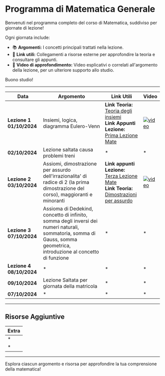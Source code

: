 # Programma di Matematica Generale

Benvenuti nel programma completo del corso di Matematica, suddiviso per giornate di lezione!

Ogni giornata include:

- 📚 **Argomenti:** I concetti principali trattati nella lezione.
- 🔗 **Link utili:** Collegamenti a risorse esterne per approfondire la teoria e consultare gli appunti.
- 🎥 **Video di approfondimento:** Video esplicativi o correlati all'argomento della lezione, per un ulteriore supporto allo studio.

Buono studio!

---

| **Data**       | **Argomento**                                                          | **Link Utili**                                                                                          | **Video**                                  |
|----------------|------------------------------------------------------------------------|---------------------------------------------------------------------------------------------------------|--------------------------------------------|
| **Lezione 1 01/10/2024** | Insiemi, logica, diagramma Eulero-Venn                                 |**Link Teoria:<br>** [Teoria degli insiemi](https://sapere.virgilio.it/scuola/medie/matematica-algebra/la-teoria-degli-insiemi/introduzione-concetto) <br> **Link Appunti Lezione:<br>** [Prima Lezione Mate](https://github.com/dabi-rac/University/tree/main/1%C2%B0%20Semestre/Mathematics/Prima%20Lezione_First%20Lesson%201.10.2024) | [![video](https://img.youtube.com/vi/TpVk7PNFJOU/0.jpg)](https://youtu.be/TpVk7PNFJOU?si=8GX11mcGce5nBmpp) |
| **02/10/2024** | Lezione saltata causa problemi treni                                   | *                                                                                                       | *                                          |
| **Lezione 2 03/10/2024** | Assiomi, dimostrazione per assurdo dell'irrazionalita' di radice di 2 (la prima dimostrazione del corso), maggioranti e minoranti | **Link appunti Lezione:<br>** [Terza Lezione Mate](https://github.com/dabi-rac/University/blob/main/1%C2%B0%20Semestre/Mathematics/Seconda%20Lezione%203.10.2024/Seconda%20Lezione%20Mate%203.10.2024.pdf) <br> **Link Teoria:<br>** [Dimostrazioni per assurdo](https://www.mathone.it/dimostrazione-per-assurdo/)| [![video](https://img.youtube.com/vi/9Cgh-UzjvDQ/0.jpg)](https://youtu.be/9Cgh-UzjvDQ?si=IKoGGu7IFsALJWJn) |
| **Lezione 3 07/10/2024** | Assioma di Dedekind, concetto di infinito, somma degli inversi dei numeri naturali, sommatoria, somma di Gauss, somma geometrica, introduzione al concetto di funzione| *                                                                                                       | *                                          |
| **Lezione 4 08/10/2024** | *                                                                      | *                                                                                                       | *                                          |
| **09/10/2024** | Lezione Saltata per giornata della matricola                                                                      | *                                                                                                       | *                                          |
| **07/10/2024** | *                                                                      | *                                                                                                       | *                                          |

---

## Risorse Aggiuntive

| **Extra**                       |
|---------------------------------|
| *                               |
| *                               |

---

Esplora ciascun argomento e risorsa per approfondire la tua comprensione della matematica!
